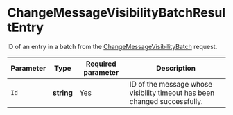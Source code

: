 # ChangeMessageVisibilityBatchResultEntry

ID of an entry in a batch from the [ChangeMessageVisibilityBatch](../message/ChangeMessageVisibilityBatch.md) request.

| Parameter | Type | Required parameter | Description |
| ----- | ----- | ----- | ----- |
| `Id` | **string** | Yes | ID of the message whose visibility timeout has been changed successfully. |

